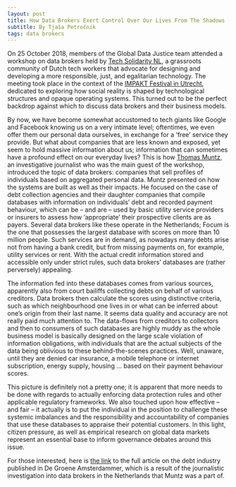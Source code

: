 ```yaml
---
layout: post
title: How Data Brokers Exert Control Over Our Lives From The Shadows
subtitle: By Tjaša Petročnik
tags: data brokers 
---
```


On 25 October 2018, members of the Global Data Justice team attended a workshop on data brokers held by [Tech Solidarity NL](https://techsolidarity.nl/), a grassroots community of Dutch tech workers that advocate for designing and developing a more responsible, just, and egalitarian technology. The meeting took place in the context of the [IMPAKT Festival in Utrecht](http://impakt.nl/festival/), dedicated to exploring how social reality is shaped by technological structures and opaque operating systems. This turned out to be the perfect backdrop against which to discuss data brokers and their business models.

By now, we have become somewhat accustomed to tech giants like Google and Facebook knowing us on a very intimate level; oftentimes, we even offer them our personal data ourselves, in exchange for a ‘free’ service they provide. But what about companies that are less known and exposed, yet seem to hold massive information about us; information that can sometimes have a profound effect on our everyday lives?
This is how [Thomas Muntz](https://www.platform-investico.nl/personen/thomas-muntz/), an investigative journalist who was the main guest of the workshop, introduced the topic of data brokers: companies that sell profiles of individuals based on aggregated personal data. Muntz presented on how the systems are built as well as their impacts. He focused on the case of debt collection agencies and their daughter companies that compile databases with information on individuals’ debt and recorded payment behaviour, which can be – and are – used by basic utility service providers or insurers to assess how ‘appropriate’ their prospective clients are as payers. Several data brokers like these operate in the Netherlands; Focum is the one that possesses the largest database with scores on more than 10 million people. Such services are in demand, as nowadays many debts arise not from having a bank credit, but from missing payments on, for example, utility services or rent. With the actual credit information stored and accessible only under strict rules, such data brokers’ databases are (rather perversely) appealing.

The information fed into these databases comes from various sources, apparently also from court bailiffs collecting debts on behalf of various creditors. Data brokers then calculate the scores using distinctive criteria, such as which neighbourhood one lives in or what can be inferred about one’s origin from their last name. It seems data quality and accuracy are not really paid much attention to. The data-flows from creditors to collectors and then to consumers of such databases are highly muddy as the whole business model is basically designed on the large scale violation of information obligations, with individuals that are the actual subjects of the data being oblivious to these behind-the-scenes practices. Well, unaware, until they are denied car insurance, a mobile telephone or internet subscription, energy supply, housing … based on their payment behaviour scores.

This picture is definitely not a pretty one; it is apparent that more needs to be done with regards to actually enforcing data protection rules and other applicable regulatory frameworks. We also touched upon how effective – and fair – it actually is to put the individual in the position to challenge these systemic imbalances and the responsibility and accountability of companies that use these databases to appraise their potential customers. In this light, citizen pressure, as well as empirical research on global data markets represent an essential base to inform governance debates around this issue.

For those interested, here is [the link](https://www.groene.nl/artikel/u-staat-op-een-zwarte-lijst) to the full article on the debt industry published in De Groene Amsterdammer, which is a result of the journalistic investigation into data brokers in the Netherlands that Muntz was a part of.
